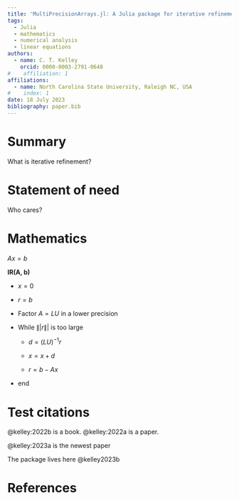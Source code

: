 ```yaml
---
title: 'MultiPrecisionArrays.jl: A Julia package for iterative refinement'
tags:
  - Julia
  - mathematics
  - numerical analysis
  - linear equations
authors:
  - name: C. T. Kelley
    orcid: 0000-0003-2791-0648
#    affiliation: 1
affiliations:
  - name: North Carolina State University, Raleigh NC, USA
#    index: 1
date: 18 July 2023
bibliography: paper.bib
---
```


# Summary

What is iterative refinement?

# Statement of need

Who cares?

# Mathematics

$A x = b$

__IR(A, b)__

- $x = 0$

- $r = b$
  
- Factor $A = LU$ in a lower precision
  
- While $\|| r \||$ is too large
  
  - $d = (LU)^{-1} r$
    
  - $x = x + d$
    
  - $r = b - Ax$
    
- end

# Test citations

@kelley:2022b is a book. @kelley:2022a is a paper.

@kelley:2023a is the newest paper

The package lives here @kelley2023b

# References
